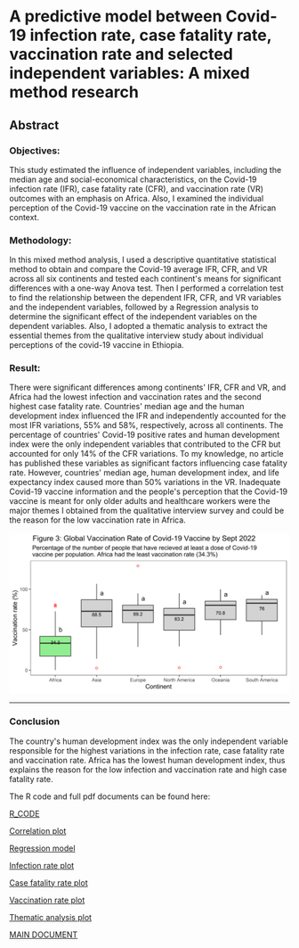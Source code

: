 # A predictive model between Covid-19 infection rate, case fatality rate, vaccination rate and selected independent variables: A mixed method research
## Abstract

### Objectives:
 This study estimated the influence of independent variables, including the median age and social-economical characteristics, on the Covid-19 infection rate (IFR), case fatality rate (CFR), and vaccination rate (VR) outcomes with an emphasis on Africa. Also, I examined the individual perception of the Covid-19 vaccine on the vaccination rate in the African context. 

### Methodology:
In this mixed method analysis, I used a descriptive quantitative statistical method to obtain and compare the Covid-19 average IFR, CFR, and VR across all six continents and tested each continent's means for significant differences with a one-way Anova test. Then I performed a correlation test to find the relationship between the dependent IFR, CFR, and VR variables and the independent variables, followed by a  Regression analysis to determine the significant effect of the independent variables on the dependent variables. Also, I adopted a thematic analysis to extract the essential themes from the qualitative interview study about individual perceptions of the covid-19 vaccine in Ethiopia. 

### Result:
There were significant differences among continents' IFR, CFR and VR,  and Africa had the lowest infection and vaccination rates and the second highest case fatality rate. Countries' median age and the human development index influenced the IFR and independently accounted for the most IFR variations, 55% and 58%, respectively, across all continents. The percentage of countries' Covid-19 positive rates and human development index were the only independent variables that contributed to the CFR but accounted for only 14% of the CFR variations. To my knowledge, no article has published these variables as significant factors influencing case fatality rate. However, countries' median age, human development index, and life expectancy index caused more than 50% variations in the VR. Inadequate Covid-19 vaccine information and the people's perception that the Covid-19 vaccine is meant for only older adults and healthcare workers were the major themes I obtained from the qualitative interview survey and could be the reason for the low vaccination rate in Africa.  


![image](https://github.com/olusolaolagunju/Mixed-Method-Research-Analysis/blob/main/images/boxplot_VR.png)

---

### Conclusion 
The country's human development index was the only independent variable responsible for the highest variations in the infection rate, case fatality rate and vaccination rate. Africa has the lowest human development index, thus explains the reason for the low infection and vaccination rate and high case fatality rate. 


The R code and full pdf documents can be found here: 

[R_CODE](https://github.com/olusolaolagunju/Mixed-Method-Research-Analysis/blob/main/R_code_quantitative_covid_19.R)

[Correlation plot](https://github.com/olusolaolagunju/Mixed-Method-Research-Analysis/blob/main/images/Correlation_plot.png)

[Regression model](https://github.com/olusolaolagunju/Mixed-Method-Research-Analysis/blob/main/images/Regression_Model.png)

[Infection rate plot](https://github.com/olusolaolagunju/Mixed-Method-Research-Analysis/blob/main/images/boxplot_IFR.png)

[Case fatality rate plot ](https://github.com/olusolaolagunju/Mixed-Method-Research-Analysis/blob/main/images/boxplot_CFR.png)

[Vaccination rate plot](https://github.com/olusolaolagunju/Mixed-Method-Research-Analysis/blob/main/images/boxplot_VR.png)

[Thematic analysis plot](https://github.com/olusolaolagunju/Mixed-Method-Research-Analysis/blob/main/images/covid_thematic_2_0.2.png)

[MAIN DOCUMENT]()
